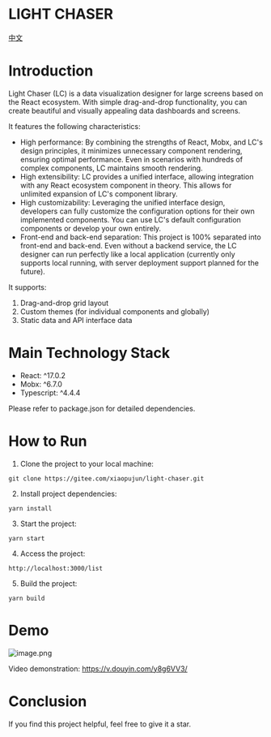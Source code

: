 # LIGHT CHASER

[中文](README_ZH.md)

# Introduction

Light Chaser (LC) is a data visualization designer for large screens based on the React ecosystem. With simple
drag-and-drop functionality, you can create beautiful and visually appealing data dashboards and screens.

It features the following characteristics:

- High performance: By combining the strengths of React, Mobx, and LC's design principles, it minimizes unnecessary
  component rendering, ensuring optimal performance. Even in scenarios with hundreds of complex components, LC maintains
  smooth rendering.
- High extensibility: LC provides a unified interface, allowing integration with any React ecosystem component in
  theory. This allows for unlimited expansion of LC's component library.
- High customizability: Leveraging the unified interface design, developers can fully customize the configuration
  options for their own implemented components. You can use LC's default configuration components or develop your own
  entirely.
- Front-end and back-end separation: This project is 100% separated into front-end and back-end. Even without a backend
  service, the LC designer can run perfectly like a local application (currently only supports local running, with
  server deployment support planned for the future).

It supports:

1. Drag-and-drop grid layout
2. Custom themes (for individual components and globally)
3. Static data and API interface data

# Main Technology Stack

- React: ^17.0.2
- Mobx: ^6.7.0
- Typescript: ^4.4.4

Please refer to package.json for detailed dependencies.

# How to Run

1. Clone the project to your local machine:

```shell
git clone https://gitee.com/xiaopujun/light-chaser.git
```

2. Install project dependencies:

```shell
yarn install
```

3. Start the project:

```shell
yarn start
```

4. Access the project:

```shell
http://localhost:3000/list
```

5. Build the project:

```shell
yarn build
```

# Demo

![image.png](https://s2.loli.net/2023/06/24/EYPFl8QaxZb2GsC.png)

Video demonstration: https://v.douyin.com/y8g6VV3/

# Conclusion

If you find this project helpful, feel free to give it a star.